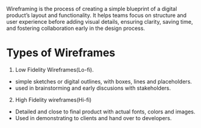 Wireframing is the process of creating a simple blueprint of a digital product’s layout and functionality. It helps teams focus on structure and user experience before adding visual details, ensuring clarity, saving time, and fostering collaboration early in the design process.

# Types of Wireframes
1. Low Fidelity Wireframes(Lo-fi).
- simple sketches or digital outlines, with boxes, lines and placeholders.
- used in brainstorming and early discusions with stakeholders.

2. High Fidelity wireframes(Hi-fi)
- Detailed and close to final   product with actual fonts, colors and images.
- Used in demonstrating to clients and hand over to developers.